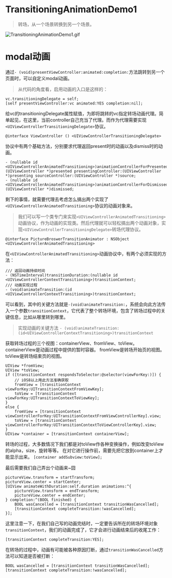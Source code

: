 # TransitioningAnimationDemo1

> 转场，从一个场景转换到另一个场景。

![TransitioningAnimationDemo1.gif](https://github.com/JiongXing/TransitioningAnimationDemo1/raw/master/screenshots/TransitioningAnimationDemo1.gif)

# modal动画
通过`- (void)presentViewController:animated:completion:`方法跳转到另一个页面时，可以自定义modal动画。
> 从代码的角度看，启用动画的入口是这样的：

```objc
vc.transitioningDelegate = self;
[self presentViewController:vc animated:YES completion:nil];
```
给vc的transitioningDelegate属性赋值，为即将跳转的vc指定转场动画代理。简单起见，在这里，当前controller自己充当了代理。而作为代理需要实现`<UIViewControllerTransitioningDelegate>`协议。
```objc
@interface ViewController () <UIViewControllerTransitioningDelegate>
```

协议中有两个基础方法，分别要求代理返回present时的动画以及dismiss时的动画。
```objc
- (nullable id <UIViewControllerAnimatedTransitioning>)animationControllerForPresentedController:(UIViewController *)presented presentingController:(UIViewController *)presenting sourceController:(UIViewController *)source;
- (nullable id <UIViewControllerAnimatedTransitioning>)animationControllerForDismissedController:(UIViewController *)dismissed;
```
剩下的事情，就需要代理去考虑怎么搞出两个实现了`<UIViewControllerAnimatedTransitioning>`协议的动画对象来。

> 我们可以写一个类专门来实现`<UIViewControllerAnimatedTransitioning>`动画协议，作为动画的实现类。然后代理就可以轻松搞出两个动画对象，实现`<UIViewControllerTransitioningDelegate>`转场代理协议。

```objc
@interface PictureBroswerTransitionAnimator : NSObject <UIViewControllerAnimatedTransitioning>
```
在`<UIViewControllerAnimatedTransitioning>`动画协议中，有两个必须实现的方法：
```objc
/// 返回动画持续时间
- (NSTimeInterval)transitionDuration:(nullable id <UIViewControllerContextTransitioning>)transitionContext;
/// 动画实现过程
- (void)animateTransition:(id <UIViewControllerContextTransitioning>)transitionContext;
```
可以看到，其中的关键方法就是`-(void)animateTransition:`，系统会向此方法传入一个参数`transitionContext`，它代表了整个转场环境，包含了转场过程中的关键信息，比如从哪里转到哪里。

> 实现动画的关键方法
`- (void)animateTransition:(id<UIViewControllerContextTransitioning>)transitionContext`

获取转场过程的三个视图：containerView、fromView、toView。
containerView是动画过程中提供的暂时容器。
fromView是转场开始页的视图。
toView是转场结束页的视图。
```objc
UIView *fromView;
UIView *toView;
if ([transitionContext respondsToSelector:@selector(viewForKey:)]) {
    // iOS8以上用此方法准确获取
    fromView = [transitionContext viewForKey:UITransitionContextFromViewKey];
    toView = [transitionContext viewForKey:UITransitionContextToViewKey];
}
else {
    fromView = [transitionContext viewControllerForKey:UITransitionContextFromViewControllerKey].view;
    toView = [transitionContext viewControllerForKey:UITransitionContextToViewControllerKey].view;
}
UIView *container = [transitionContext containerView];
```
转场的过程，大多数情况下我们都是对toView作各种变换操作，例如改变toView的alpha，size，旋转等等。 在对它进行操作前，需要先把它放到container上才能显示出来。
`[container addSubview:toView];`

最后需要我们自己弄出个动画来~囧
```objc
pictureView.transform = startTransform;
pictureView.center = startCenter;
[UIView animateWithDuration:self.duration animations:^{
    pictureView.transform = endTransform;
    pictureView.center = endCenter;
} completion:^(BOOL finished) {
    BOOL wasCancelled = [transitionContext transitionWasCancelled];
    [transitionContext completeTransition:!wasCancelled];
}];
```
这里注意一下，在我们自己写的动画完结时，一定要告诉所在的转场环境对象`transitionContext`，我们的动画完成了，它才会进行动画结束后的收尾工作：
```objc
[transitionContext completeTransition:YES];
```
在转场的过程中，动画有可能被各种原因打断，通过`transitionWasCancelled`方法可以知道是否被打断：
```objc
BOOL wasCancelled = [transitionContext transitionWasCancelled];
[transitionContext completeTransition:!wasCancelled];
```
